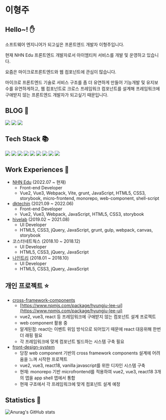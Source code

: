 # 이형주

## Hello~! :raised_hand:

소프트웨어 엔지니어가 되고싶은 프론트엔드 개발자 이형주입니다.

현재 NHN Edu 프론트엔드 개발자로서 아이엠티처 서비스를 개발 및 운영하고 있습니다.

요즘은 마이크로프론트엔드와 웹 컴포넌트에 관심이 많습니다.

마이크로 프론트엔드 기술로 서비스 구조를 좀 더 유연하게 만들어 기능개발 및 유지보수를 유연하게하고, 웹 컴포넌트로 크로스 프레임워크 컴포넌트를 설계해 프레임워크에 구애받지 않는 프론트엔드 개발자가 되고싶기 때문입니다.

## BLOG :notebook_with_decorative_cover:

<a href="https://www.linkedin.com/in/%ED%98%95%EC%A3%BC-%EC%9D%B4-55085822a/" target="_blank" style="overflow: hidden; display: inline-block; vertical-align: top;">
    <img src="https://img.shields.io/badge/LinkedIn-light?style=for-the-badge&logo=linkedin&logoColor=#0A66C2"/>
</a>

<a href="https://careerly.co.kr/profiles/562071" target="_blank" style="overflow: hidden; display: inline-block; vertical-align: top;">
    <img src="https://img.shields.io/badge/Careerly-grey?style=for-the-badge&logo=c&logoColor=#A8B9CC"/>
</a>

<a href="https://hyungju-lee.github.io/hyungju-lee2023.github.io/" target="_blank" style="overflow: hidden; display: inline-block; vertical-align: top;">
    <img src="https://img.shields.io/badge/Blog-yellow?style=for-the-badge&logo=blogger&logoColor=#FF5722"/>
</a>

## Tech Stack :books:

<span>
<img src="https://img.shields.io/badge/html5-green?style=for-the-badge&logo=html5&logoColor=#FF5722"/>
<img src="https://img.shields.io/badge/css3-red?style=for-the-badge&logo=css3&logoColor=#FF5722"/>
<img src="https://img.shields.io/badge/sass-pink?style=for-the-badge&logo=sass&logoColor=#FF5722"/>
<img src="https://img.shields.io/badge/javascript-grey?style=for-the-badge&logo=javascript&logoColor=#FF5722"/>
<img src="https://img.shields.io/badge/typescript-black?style=for-the-badge&logo=typescript&logoColor=#FF5722"/>
<img src="https://img.shields.io/badge/vue-darkgreen?style=for-the-badge&logo=vuedotjs&logoColor=#FF5722"/>
<img src="https://img.shields.io/badge/webpack-skyblue?style=for-the-badge&logo=webpack&logoColor=#FF5722"/>
<img src="https://img.shields.io/badge/vite-purple?style=for-the-badge&logo=vite&logoColor=#FF5722"/>
<img src="https://img.shields.io/badge/jquery-blue?style=for-the-badge&logo=jquery&logoColor=#0769AD"/>
</span>

## Work Experiences :construction_worker:

- [NHN Edu](https://www.nhnedu.com/) (2022.07 ~ 현재)
  - Front-end Developer
  - Vue2, Vue3, Webpack, Vite, grunt, JavaScript, HTML5, CSS3, storybook, micro-frontend, monorepo, web-component, shell-script
- [dktechin](https://dktechin.com/) (2021.09 ~ 2022.06)
  - Front-end Developer
  - Vue2, Vue3, Webpack, JavaScript, HTML5, CSS3, storybook
- [hivelab](https://hivelab.co.kr/) (2019.02 ~ 2021.08)
  - UI Developer
  - HTML5, CSS3, jQuery, JavaScript, grunt, gulp, webpack, canvas, storybook
- 코스터네트웍스 (2018.10 ~ 2018.12)
  - UI Developer
  - HTML5, CSS3, jQuery, JavaScript
- [나인트리](https://www.ninetree.com/) (2018.01 ~ 2018.10)
  - UI Developer
  - HTML5, CSS3, jQuery, JavaScript

## 개인 프로젝트 :star:

- [cross-framework-components](https://github.com/hyungju-lee/cross-framework-components)
  - [https://www.npmjs.com/package/hyungju-lee-ui](https://www.npmjs.com/package/hyungju-lee-ui)
  - vue2, vue3, react 등 프레임워크에 구애받지 않는 컴포넌트 설계 프로젝트
  - web component 활용 중
  - 알게된점: react는 이벤트 위임 방식으로 되어있기 때문에 react 대응위해 한번 더 래핑 필요 
  - 각 프레임워크에 맞게 컴포넌트 빌드하는 시스템 구축 필요
- [front-design-system](https://hyungju-lee.github.io/front-design-system/)
  - 당장 web component 기반의 cross framework components 설계에 어려움을 느껴 시작한 프로젝트
  - vue2, vue3, react18, vanilla javascript를 위한 디자인 시스템 구축
  - 현재: monorepo 기반 microfrontend를 적용하여 vue2, vue3, react18 3개의 앱을 app shell 앱에서 통합
  - 현재 구조에서 각 프레임워크에 맞게 컴포넌트 설계 예정

## Statistics :office:

![Anurag's GitHub stats](https://github-readme-stats.vercel.app/api?username=hyungju-lee&show_icons=true&theme=radical)

